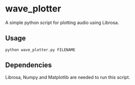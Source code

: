 # wave_plotter
A simple python script for plotting audio using Librosa.

## Usage

`python wave_plotter.py FILENAME`

## Dependencies

Librosa, Numpy and Matplotlib are needed to run this script.
